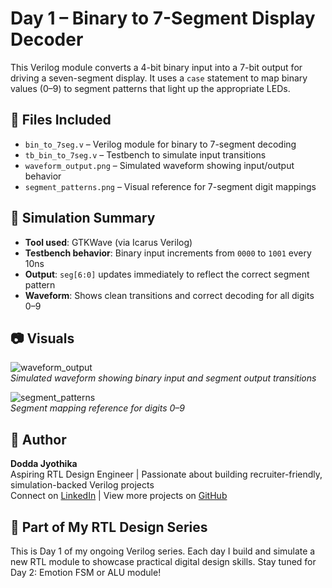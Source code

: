 # Day 1 – Binary to 7-Segment Display Decoder

This Verilog module converts a 4-bit binary input into a 7-bit output for driving a seven-segment display. It uses a `case` statement to map binary values (0–9) to segment patterns that light up the appropriate LEDs.


## 🔧 Files Included

- `bin_to_7seg.v` – Verilog module for binary to 7-segment decoding  
- `tb_bin_to_7seg.v` – Testbench to simulate input transitions  
- `waveform_output.png` – Simulated waveform showing input/output behavior  
- `segment_patterns.png` – Visual reference for 7-segment digit mappings

## 🧪 Simulation Summary

- **Tool used**: GTKWave (via Icarus Verilog)  
- **Testbench behavior**: Binary input increments from `0000` to `1001` every 10ns  
- **Output**: `seg[6:0]` updates immediately to reflect the correct segment pattern  
- **Waveform**: Shows clean transitions and correct decoding for all digits 0–9

## 📷 Visuals

![waveform_output](waveform_output.png)  
*Simulated waveform showing binary input and segment output transitions*

![segment_patterns](segment_patterns.png)  
*Segment mapping reference for digits 0–9*

## 👤 Author

**Dodda Jyothika**  
Aspiring RTL Design Engineer | Passionate about building recruiter-friendly, simulation-backed Verilog projects  
Connect on [LinkedIn](https://www.linkedin.com) | View more projects on [GitHub](https://github.com)


## 🚀 Part of My RTL Design Series

This is Day 1 of my ongoing Verilog series. Each day I build and simulate a new RTL module to showcase practical digital design skills. Stay tuned for Day 2: Emotion FSM or ALU module!
